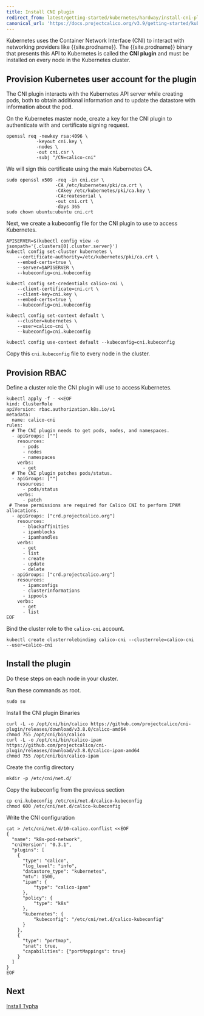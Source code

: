 ```yaml
---
title: Install CNI plugin
redirect_from: latest/getting-started/kubernetes/hardway/install-cni-plugin
canonical_url: 'https://docs.projectcalico.org/v3.9/getting-started/kubernetes/hardway/install-cni-plugin'
---
```


Kubernetes uses the Container Network Interface (CNI) to interact with networking providers like {{site.prodname}}.
The {{site.prodname}} binary that presents this API to Kubernetes is called the **CNI plugin** and must be installed
on every node in the Kubernetes cluster.

## Provision Kubernetes user account for the plugin

The CNI plugin interacts with the Kubernetes API server while creating pods, both to obtain additional information
and to update the datastore with information about the pod.

On the Kubernetes master node, create a key for the CNI plugin to authenticate with and certificate signing request.

```
openssl req -newkey rsa:4096 \
           -keyout cni.key \
           -nodes \
           -out cni.csr \
           -subj "/CN=calico-cni"
```

We will sign this certificate using the main Kubernetes CA.

```
sudo openssl x509 -req -in cni.csr \
                  -CA /etc/kubernetes/pki/ca.crt \
                  -CAkey /etc/kubernetes/pki/ca.key \
                  -CAcreateserial \
                  -out cni.crt \
                  -days 365
sudo chown ubuntu:ubuntu cni.crt
```

Next, we create a kubeconfig file for the CNI plugin to use to access Kubernetes.

```
APISERVER=$(kubectl config view -o jsonpath='{.clusters[0].cluster.server}')
kubectl config set-cluster kubernetes \
    --certificate-authority=/etc/kubernetes/pki/ca.crt \
    --embed-certs=true \
    --server=$APISERVER \
    --kubeconfig=cni.kubeconfig

kubectl config set-credentials calico-cni \
    --client-certificate=cni.crt \
    --client-key=cni.key \
    --embed-certs=true \
    --kubeconfig=cni.kubeconfig

kubectl config set-context default \
    --cluster=kubernetes \
    --user=calico-cni \
    --kubeconfig=cni.kubeconfig

kubectl config use-context default --kubeconfig=cni.kubeconfig
```

Copy this `cni.kubeconfig` file to every node in the cluster.

## Provision RBAC

Define a cluster role the CNI plugin will use to access Kubernetes.

```
kubectl apply -f - <<EOF
kind: ClusterRole
apiVersion: rbac.authorization.k8s.io/v1
metadata:
  name: calico-cni
rules:
  # The CNI plugin needs to get pods, nodes, and namespaces.
  - apiGroups: [""]
    resources:
      - pods
      - nodes
      - namespaces
    verbs:
      - get
  # The CNI plugin patches pods/status.
  - apiGroups: [""]
    resources:
      - pods/status
    verbs:
      - patch
 # These permissions are required for Calico CNI to perform IPAM allocations.
  - apiGroups: ["crd.projectcalico.org"]
    resources:
      - blockaffinities
      - ipamblocks
      - ipamhandles
    verbs:
      - get
      - list
      - create
      - update
      - delete
  - apiGroups: ["crd.projectcalico.org"]
    resources:
      - ipamconfigs
      - clusterinformations
      - ippools
    verbs:
      - get
      - list
EOF
```

Bind the cluster role to the `calico-cni` account.

```
kubectl create clusterrolebinding calico-cni --clusterrole=calico-cni --user=calico-cni
```

## Install the plugin

Do these steps on each node in your cluster.

Run these commands as root.

```
sudo su
```

Install the CNI plugin Binaries

```
curl -L -o /opt/cni/bin/calico https://github.com/projectcalico/cni-plugin/releases/download/v3.8.0/calico-amd64
chmod 755 /opt/cni/bin/calico
curl -L -o /opt/cni/bin/calico-ipam https://github.com/projectcalico/cni-plugin/releases/download/v3.8.0/calico-ipam-amd64
chmod 755 /opt/cni/bin/calico-ipam
```

Create the config directory

```
mkdir -p /etc/cni/net.d/
```

Copy the kubeconfig from the previous section
```
cp cni.kubeconfig /etc/cni/net.d/calico-kubeconfig
chmod 600 /etc/cni/net.d/calico-kubeconfig
```

Write the CNI configuration
```
cat > /etc/cni/net.d/10-calico.conflist <<EOF
{
  "name": "k8s-pod-network",
  "cniVersion": "0.3.1",
  "plugins": [
    {
      "type": "calico",
      "log_level": "info",
      "datastore_type": "kubernetes",
      "mtu": 1500,
      "ipam": {
          "type": "calico-ipam"
      },
      "policy": {
          "type": "k8s"
      },
      "kubernetes": {
          "kubeconfig": "/etc/cni/net.d/calico-kubeconfig"
      }
    },
    {
      "type": "portmap",
      "snat": true,
      "capabilities": {"portMappings": true}
    }
  ]
}
EOF
```

## Next

[Install Typha](./install-typha)
